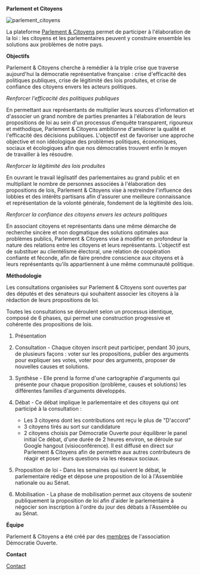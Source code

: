 <!--

---
title: Parlement & Citoyens
description: Participer à l'élaboration des lois grâce à une plateforme numérique.
image_url: https://github.com/multibao/contributions/blob/master/media/parlement_citoyens.jpg?raw=true
---

-->
**Parlement et Citoyens**


![parlement_citoyens](http://democratieouverte.org/media/default/0001/01/89a1a4819cf2d94bbda74c04b67d732a8fcf11a6.png)


La plateforme [Parlement & Citoyens](http://www.parlement-et-citoyens.fr/) permet de participer à l'élaboration de la loi : les citoyens et les parlementaires peuvent y construire ensemble les solutions aux problèmes de notre pays.



**Objectifs**

Parlement & Citoyens cherche à remédier à la triple crise que traverse aujourd'hui la démocratie représentative française : crise d'efficacité des politiques publiques, crise de légitimité des lois produites, et crise de confiance des citoyens envers les acteurs politiques.

_Renforcer l'efficacité des politiques publiques_

En permettant aux représentants de multiplier leurs sources d'information et d'associer un grand nombre de parties prenantes à l'élaboration de leurs propositions de loi au sein d'un processus d'enquête transparent, rigoureux et méthodique, Parlement & Citoyens ambitionne d'améliorer la qualité et l'efficacité des décisions publiques. L'objectif est de favoriser une approche objective et non idéologique des problèmes politiques, économiques, sociaux et écologiques afin que nos démocraties trouvent enfin le moyen de travailler à les résoudre.

_Renforcer la légitimité des lois produites_

En ouvrant le travail légilsatif des parlementaires au grand public et en multipliant le nombre de personnes associées à l'élaboration des propositions de lois, Parlement & Citoyens vise à restreindre l'influence des lobbies et des intérêts partisans afin d'assurer une meilleure connaissance et représentation de la volonté générale, fondement de la légitimité des lois.

_Renforcer la confiance des citoyens envers les acteurs politiques_

En associant citoyens et représentants dans une même démarche de recherche sincère et non dogmatique des solutions optimales aux problèmes publics, Parlement & Citoyens vise à modifier en profondeur la nature des relations entre les citoyens et leurs représentants. L'objectif est de substituer au clientélisme électoral, une relation de coopération confiante et féconde, afin de faire prendre conscience aux citoyens et à leurs représentants qu'ils appartiennent à une même communauté politique.



**Méthodologie**

Les consultations organisées sur Parlement & Citoyens sont ouvertes par des députés et des sénateurs qui souhaitent associer les citoyens à la rédaction de leurs propositions de loi.

Toutes les consultations se déroulent selon un processus identique, composé de 6 phases, qui permet une construction progressive et cohérente des propositions de lois.

1. Présentation

2. Consultation - Chaque citoyen inscrit peut participer, pendant 30 jours, de plusieurs façons : voter sur les propositions, publier des arguments pour expliquer ses votes, voter pour des arguments, proposer de nouvelles causes et solutions.

3. Synthèse - Elle prend la forme d'une cartographie d'arguments qui présente pour chaque proposition (problème, causes et solutions) les différentes familles d'arguments développés.

4. Débat - Ce débat implique le parlementaire et des citoyens qui ont participé à la consultation :
    - Les 3 citoyens dont les contributions ont reçu le plus de "D'accord"
    - 3 citoyens tirés au sort sur candidature
    - 2 citoyens choisis par Démocratie Ouverte pour équilibrer le panel initial
Ce débat, d'une durée de 2 heures environ, se déroule sur Google hangout (visioconférence). Il est diffusé en direct sur Parlement & Citoyens afin de permettre aux autres contributeurs de réagir et poser leurs questions via les réseaux sociaux.

5. Proposition de loi - Dans les semaines qui suivent le débat, le parlementaire rédige et dépose une proposition de loi à l'Assemblée nationale ou au Sénat.

6. Mobilisation - La phase de mobilisation permet aux citoyens de soutenir publiquement la proposition de loi afin d'aider le parlementaire à négocier son inscription à l'ordre du jour des débats à l'Assemblée ou au Sénat.



**Équipe**

Parlement & Citoyens a été créé par des [membres](http://parlement-et-citoyens.fr/pages/l-histoire) de l'association Démocratie Ouverte.



**Contact**

[Contact](https://www.parlement-et-citoyens.fr/contact)

